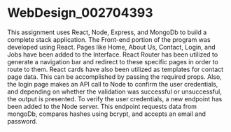 # WebDesign_002704393
This assignment uses React, Node, Express, and MongoDb to build a complete stack application. 
The Front-end portion of the program was developed using React. Pages like Home, About Us, Contact, Login, and Jobs have been added to the Interface. 
React Router has been utilized to generate a navigation bar and redirect to these specific pages in order to route to them. 
React cards have also been utilized as templates for contact page data. This can be accomplished by passing the required props. 
Also, the login page makes an API call to Node to confirm the user credentials, and depending on whether the validation was successful or unsuccessful, the output is presented. To verify the user credentials, a new endpoint has been added to the Node server. 
This endpoint requests data from mongoDb, compares hashes using bcrypt, and accepts an email and password.